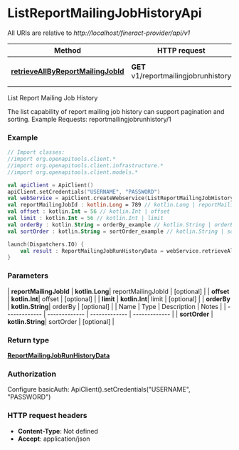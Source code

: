 # ListReportMailingJobHistoryApi

All URIs are relative to *http://localhost/fineract-provider/api/v1*

| Method | HTTP request | Description |
| ------------- | ------------- | ------------- |
| [**retrieveAllByReportMailingJobId**](ListReportMailingJobHistoryApi.md#retrieveAllByReportMailingJobId) | **GET** v1/reportmailingjobrunhistory | List Report Mailing Job History |



List Report Mailing Job History

The list capability of report mailing job history can support pagination and sorting.  Example Requests:  reportmailingjobrunhistory/1

### Example
```kotlin
// Import classes:
//import org.openapitools.client.*
//import org.openapitools.client.infrastructure.*
//import org.openapitools.client.models.*

val apiClient = ApiClient()
apiClient.setCredentials("USERNAME", "PASSWORD")
val webService = apiClient.createWebservice(ListReportMailingJobHistoryApi::class.java)
val reportMailingJobId : kotlin.Long = 789 // kotlin.Long | reportMailingJobId
val offset : kotlin.Int = 56 // kotlin.Int | offset
val limit : kotlin.Int = 56 // kotlin.Int | limit
val orderBy : kotlin.String = orderBy_example // kotlin.String | orderBy
val sortOrder : kotlin.String = sortOrder_example // kotlin.String | sortOrder

launch(Dispatchers.IO) {
    val result : ReportMailingJobRunHistoryData = webService.retrieveAllByReportMailingJobId(reportMailingJobId, offset, limit, orderBy, sortOrder)
}
```

### Parameters
| **reportMailingJobId** | **kotlin.Long**| reportMailingJobId | [optional] |
| **offset** | **kotlin.Int**| offset | [optional] |
| **limit** | **kotlin.Int**| limit | [optional] |
| **orderBy** | **kotlin.String**| orderBy | [optional] |
| Name | Type | Description  | Notes |
| ------------- | ------------- | ------------- | ------------- |
| **sortOrder** | **kotlin.String**| sortOrder | [optional] |

### Return type

[**ReportMailingJobRunHistoryData**](ReportMailingJobRunHistoryData.md)

### Authorization


Configure basicAuth:
    ApiClient().setCredentials("USERNAME", "PASSWORD")

### HTTP request headers

 - **Content-Type**: Not defined
 - **Accept**: application/json

